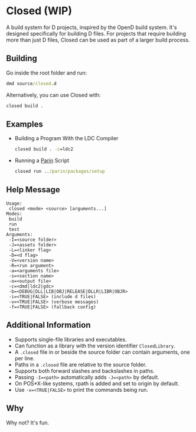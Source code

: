 # Closed (WIP)

A build system for D projects, inspired by the OpenD build system.
It's designed specifically for building D files.
For projects that require building more than just D files, Closed can be used as part of a larger build process.

## Building

Go inside the root folder and run:

```cmd
dmd source/closed.d
```

Alternatively, you can use Closed with:

```cmd
closed build .
```

## Examples

* Building a Program With the LDC Compiler

    ```cmd
    closed build . -c=ldc2
    ```

* Running a [Parin](https://github.com/Kapendev/parin) Script

    ```cmd
    closed run ../parin/packages/setup
    ```

## Help Message

```
Usage:
 closed <mode> <source> [arguments...]
Modes:
 build
 run
 test
Arguments:
 -I=<source folder>
 -J=<assets folder>
 -L=<linker flag>
 -D=<d flag>
 -V=<version name>
 -R=<run argument>
 -a=<arguments file>
 -s=<section name>
 -o=<output file>
 -c=<dmd|ldc2|gdc>
 -b=<DEBUG|DLL|LIB|OBJ|RELEASE|DLLR|LIBR|OBJR>
 -i=<TRUE|FALSE> (include d files)
 -v=<TRUE|FALSE> (verbose messages)
 -f=<TRUE|FALSE> (fallback config)
```

## Additional Information

* Supports single-file libraries and executables.
* Can function as a library with the version identifier `ClosedLibrary`.
* A `.closed` file in or beside the source folder can contain arguments, one per line.
* Paths in a `.closed` file are relative to the source folder.
* Supports both forward slashes and backslashes in paths.
* Passing `-I=<path>` automatically adds `-J=<path>` by default.
* On POS*X-like systems, rpath is added and set to origin by default.
* Use `-v=<TRUE|FALSE>` to print the commands being run.

## Why

Why not? It's fun.
